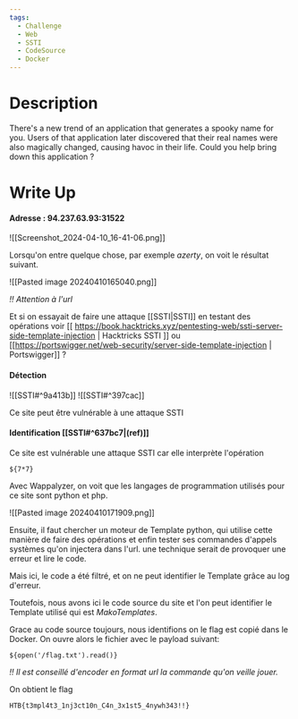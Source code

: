 ```yaml
---
tags:
  - Challenge
  - Web
  - SSTI
  - CodeSource
  - Docker
---
```

# Description 

There's a new trend of an application that generates a spooky name for you. Users of that application later discovered that their real names were also magically changed, causing havoc in their life. Could you help bring down this application ?

# Write Up

#### Adresse : 94.237.63.93:31522

![[Screenshot_2024-04-10_16-41-06.png]]

Lorsqu'on entre quelque chose, par exemple *azerty*, on voit le résultat suivant.

![[Pasted image 20240410165040.png]]

*!! Attention à l'url*

Et si on essayait de faire une attaque [[SSTI|SSTI]] en testant des opérations voir [[ https://book.hacktricks.xyz/pentesting-web/ssti-server-side-template-injection | Hacktricks SSTI ]] ou [[https://portswigger.net/web-security/server-side-template-injection | Portswigger]] ?

#### Détection

![[SSTI#^9a413b]]
![[SSTI#^397cac]]

Ce site peut être vulnérable à une attaque SSTI
#### Identification [[SSTI#^637bc7|(ref)]]


Ce site est vulnérable une attaque SSTI car elle interprète l'opération 
```copier
${7*7} 
```

Avec Wappalyzer, on voit que les langages de programmation utilisés pour ce site sont python et php.
	
![[Pasted image 20240410171909.png]]

Ensuite, il faut chercher un moteur de Template python, qui utilise cette manière de faire des opérations et enfin tester ses commandes d'appels systèmes qu'on injectera dans l'url.
une technique serait de provoquer une erreur et lire le code.

Mais ici, le code a été filtré, et on ne peut identifier le Template grâce au log d'erreur.

Toutefois, nous avons ici le code source du site et l'on peut identifier  le Template utilisé qui est *MakoTemplates*.

Grace au code source toujours, nous identifions on le flag est copié dans le Docker. On ouvre alors le fichier avec le payload suivant:
```copier
${open('/flag.txt').read()}
```
*!! Il est conseillé d'encoder en format url la commande qu'on veille jouer.*

On obtient le flag

```flag
HTB{t3mpl4t3_1nj3ct10n_C4n_3x1st5_4nywh343!!}
```